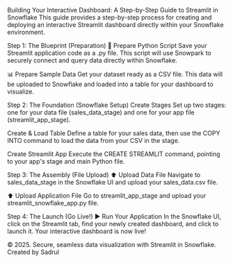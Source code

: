 Building Your Interactive Dashboard: A Step-by-Step Guide to Streamlit in Snowflake
This guide provides a step-by-step process for creating and deploying an interactive Streamlit dashboard directly within your Snowflake environment.

Step 1: The Blueprint (Preparation)
🐍 Prepare Python Script
Save your Streamlit application code as a .py file. This script will use Snowpark to securely connect and query data directly within Snowflake.

📊 Prepare Sample Data
Get your dataset ready as a CSV file. This data will be uploaded to Snowflake and loaded into a table for your dashboard to visualize.

Step 2: The Foundation (Snowflake Setup)
Create Stages
Set up two stages: one for your data file (sales_data_stage) and one for your app file (streamlit_app_stage).

Create & Load Table
Define a table for your sales data, then use the COPY INTO command to load the data from your CSV in the stage.

Create Streamlit App
Execute the CREATE STREAMLIT command, pointing to your app's stage and main Python file.

Step 3: The Assembly (File Upload)
⬆️ Upload Data File
Navigate to sales_data_stage in the Snowflake UI and upload your sales_data.csv file.

⬆️ Upload Application File
Go to streamlit_app_stage and upload your streamlit_snowflake_app.py file.

Step 4: The Launch (Go Live!)
▶️ Run Your Application
In the Snowflake UI, click on the Streamlit tab, find your newly created dashboard, and click to launch it. Your interactive dashboard is now live!

© 2025. Secure, seamless data visualization with Streamlit in Snowflake. Created by Sadrul
